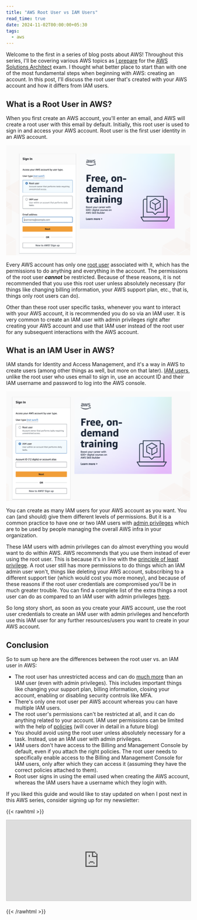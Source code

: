 ```yaml
---
title: "AWS Root User vs IAM Users"
read_time: true
date: 2024-11-02T00:00:00+05:30
tags:
  - aws
---
```


Welcome to the first in a series of blog posts about AWS! Throughout this series, I'll be covering various AWS topics as [I prepare](https://x.com/RinkiyaKeDad) for the [AWS Solutions Architect](https://aws.amazon.com/certification/certified-solutions-architect-associate/) exam. I thought what better place to start than with one of the most fundamental steps when beginning with AWS: creating an account. In this post, I'll discuss the root user that's created with your AWS account and how it differs from IAM users.

## What is a Root User in AWS?

When you first create an AWS account, you'll enter an email, and AWS will create a root user with this email by default. Initially, this root user is used to sign in and access your AWS account. Root user is the first user identity in an AWS account.

![loggin in AWS as the root user](root-user-login.png)

Every AWS account has only one [root user](https://docs.aws.amazon.com/IAM/latest/UserGuide/id_root-user.html) associated with it, which has the permissions to do anything and everything in the account. The permissions of the root user **_cannot_** be restricted. Because of these reasons, it is not recommended that you use this root user unless absolutely necessary (for things like changing billing information, your AWS support plan, etc., that is, things only root users can do).

Other than these root user specific tasks, whenever you want to interact with your AWS account, it is recommended you do so via an IAM user. It is very common to create an IAM user with admin privileges right after creating your AWS account and use that IAM user instead of the root user for any subsequent interactions with the AWS account.

## What is an IAM User in AWS?

IAM stands for Identity and Access Management, and it's a way in AWS to create users (among other things as well, but more on that later). [IAM users](https://docs.aws.amazon.com/IAM/latest/UserGuide/id_users.html), unlike the root user who uses email to sign in, use an account ID and their IAM username and password to log into the AWS console.

![loggin in AWS as an IAM user](iam-user-login.png)

You can create as many IAM users for your AWS account as you want. You can (and should) give them different levels of permissions. But it is a common practice to have one or two IAM users with [admin privileges](https://kloudle.com/academy/how-to-create-an-iam-admin-user-in-aws/) which are to be used by people managing the overall AWS infra in your organization.

These IAM users with admin privileges can do almost everything you would want to do within AWS. AWS recommends that you use them instead of ever using the root user. This is because it's in line with the [principle of least privilege](https://www.paloaltonetworks.com/cyberpedia/what-is-the-principle-of-least-privilege). A root user still has more permissions to do things which an IAM admin user won't, things like deleting your AWS account, subscribing to a different support tier (which would cost you more money), and because of these reasons if the root user credentials are compromised you'll be in much greater trouble. You can find a complete list of the extra things a root user can do as compared to an IAM user with admin privileges [here](https://docs.aws.amazon.com/IAM/latest/UserGuide/id_root-user.html#root-user-tasks).

So long story short, as soon as you create your AWS account, use the root user credentials to create an IAM user with admin privileges and henceforth use this IAM user for any further resources/users you want to create in your AWS account.

## Conclusion

So to sum up here are the differences between the root user vs. an IAM user in AWS:

- The root user has unrestricted access and can do [much more](https://docs.aws.amazon.com/IAM/latest/UserGuide/id_root-user.html#root-user-tasks) than an IAM user (even with admin privileges). This includes important things like changing your support plan, billing information, closing your account, enabling or disabling security controls like MFA.
- There's only one root user per AWS account whereas you can have multiple IAM users.
- The root user's permissions can't be restricted at all, and it can do anything related to your account. IAM user permissions can be limited with the help of [policies](https://docs.aws.amazon.com/IAM/latest/UserGuide/access_policies.html) (will cover in detail in a future blog)
- You should avoid using the root user unless absolutely necessary for a task. Instead, use an IAM user with admin privileges.
- IAM users don't have access to the Billing and Management Console by default, even if you attach the right policies. The root user needs to specifically enable access to the Billing and Management Console for IAM users, only after which they can access it (assuming they have the correct policies attached to them).
- Root user signs in using the email used when creating the AWS account, whereas the IAM users have a username which they login with.

If you liked this guide and would like to stay updated on when I post next in this AWS series, consider signing up for my newsletter:

{{< rawhtml >}}

<iframe
scrolling="no"
style="width:100%!important;height:220px;border:1px #ccc solid !important"
src="https://buttondown.email/arsh?as_embed=true"
></iframe><br /><br />
{{< /rawhtml >}}
